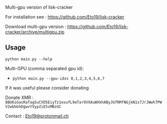 
Multi-gpu version of lisk-cracker

For installation see : https://github.com/Eto19/lisk-cracker

Download multi-gpu version : https://github.com/Eto19/lisk-cracker/archive/multigpu.zip

## Usage

`python main.py --help`

Multi-GPU (comma separated gpu id):

* `python main.py --gpu-idxs 0,1,2,3,4,5,6,7`


If it was useful please consider donating

Donate XMR : `8BU6iGasRaTagSuCVD5EiyTz1osufL9oTar9VXAuWXkhAByJGfRMfNGjkN1s7JrJWwh7PWV2wbUohDgwvYVypZiE5sMBzGC`

Contact : Eto19@protonmail.ch
